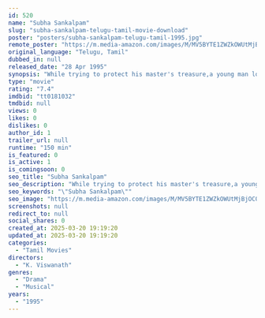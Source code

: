 ```yaml
---
id: 520
name: "Subha Sankalpam"
slug: "subha-sankalpam-telugu-tamil-movie-download"
poster: "posters/subha-sankalpam-telugu-tamil-1995.jpg"
remote_poster: "https://m.media-amazon.com/images/M/MV5BYTE1ZWZkOWUtMjBjOC00NzAyLTk0ZjQtMWMzNzA2ZTcxMzY3XkEyXkFqcGdeQXVyODEzOTQwNTY@._V1_SX300.jpg"
original_language: "Telugu, Tamil"
dubbed_in: null
released_date: "28 Apr 1995"
synopsis: "While trying to protect his master's treasure,a young man loses his family.Moved by his gesture,the master adopts the man's young son and also leaves behind a share of his property for them"
type: "movie"
rating: "7.4"
imdbid: "tt0181032"
tmdbid: null
views: 0
likes: 0
dislikes: 0
author_id: 1
trailer_url: null
runtime: "150 min"
is_featured: 0
is_active: 1
is_comingsoon: 0
seo_title: "Subha Sankalpam"
seo_description: "While trying to protect his master's treasure,a young man loses his family.Moved by his gesture,the master adopts the man's young son and also leaves behind a share of his property for them"
seo_keywords: "\"Subha Sankalpam\""
seo_image: "https://m.media-amazon.com/images/M/MV5BYTE1ZWZkOWUtMjBjOC00NzAyLTk0ZjQtMWMzNzA2ZTcxMzY3XkEyXkFqcGdeQXVyODEzOTQwNTY@._V1_SX300.jpg"
screenshots: null
redirect_to: null
social_shares: 0
created_at: 2025-03-20 19:19:20
updated_at: 2025-03-20 19:19:20
categories:
  - "Tamil Movies"
directors:
  - "K. Viswanath"
genres:
  - "Drama"
  - "Musical"
years:
  - "1995"
---
```


